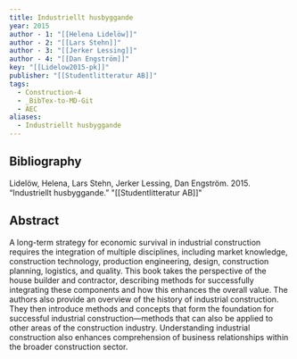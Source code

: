 ```yaml
---
title: Industriellt husbyggande
year: 2015
author - 1: "[[Helena Lidelöw]]"
author - 2: "[[Lars Stehn]]"
author - 3: "[[Jerker Lessing]]"
author - 4: "[[Dan Engström]]"
key: "[[Lidelow2015-pk]]"
publisher: "[[Studentlitteratur AB]]"
tags:
  - Construction-4
  - _BibTex-to-MD-Git
  - AEC
aliases:
  - Industriellt husbyggande
---
```


## Bibliography
Lidelöw, Helena, Lars Stehn, Jerker Lessing, Dan Engström. 2015. “Industriellt husbyggande.” "[[Studentlitteratur AB]]"

## Abstract
A long-term strategy for economic survival in industrial construction requires the integration of multiple disciplines, including market knowledge, construction technology, production engineering, design, construction planning, logistics, and quality. This book takes the perspective of the house builder and contractor, describing methods for successfully integrating these components and how this enhances the overall value. The authors also provide an overview of the history of industrial construction. They then introduce methods and concepts that form the foundation for successful industrial construction—methods that can also be applied to other areas of the construction industry. Understanding industrial construction also enhances comprehension of business relationships within the broader construction sector.